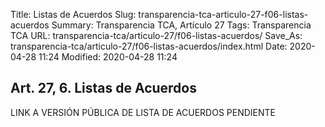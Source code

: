 Title: Listas de Acuerdos
Slug: transparencia-tca-articulo-27-f06-listas-acuerdos
Summary: Transparencia TCA, Artículo 27
Tags: Transparencia TCA
URL: transparencia-tca/articulo-27/f06-listas-acuerdos/
Save_As: transparencia-tca/articulo-27/f06-listas-acuerdos/index.html
Date: 2020-04-28 11:24
Modified: 2020-04-28 11:24


## Art. 27, 6. Listas de Acuerdos

LINK A VERSIÓN PÚBLICA DE LISTA DE ACUERDOS  PENDIENTE



